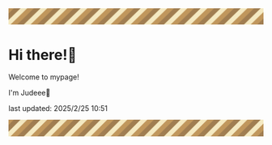 <!-- Header image -->
<img src="./pokemon/pokemon_8.png" width="1000">

# Hi there!👋

Welcome to mypage!

I'm Judeee🐷

last updated: 2025/2/25 10:51

<!-- Footer image -->
<img src="./pokemon/pokemon_8.png" width="1000">
